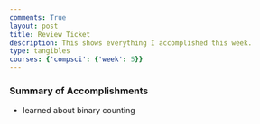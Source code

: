 ```yaml
---
comments: True
layout: post
title: Review Ticket
description: This shows everything I accomplished this week.
type: tangibles
courses: {'compsci': {'week': 5}}
---
```


### Summary of Accomplishments 

- learned about binary counting 